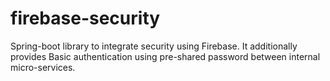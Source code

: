 # firebase-security
Spring-boot library to integrate security using Firebase. It additionally provides Basic authentication using pre-shared password between internal micro-services.
